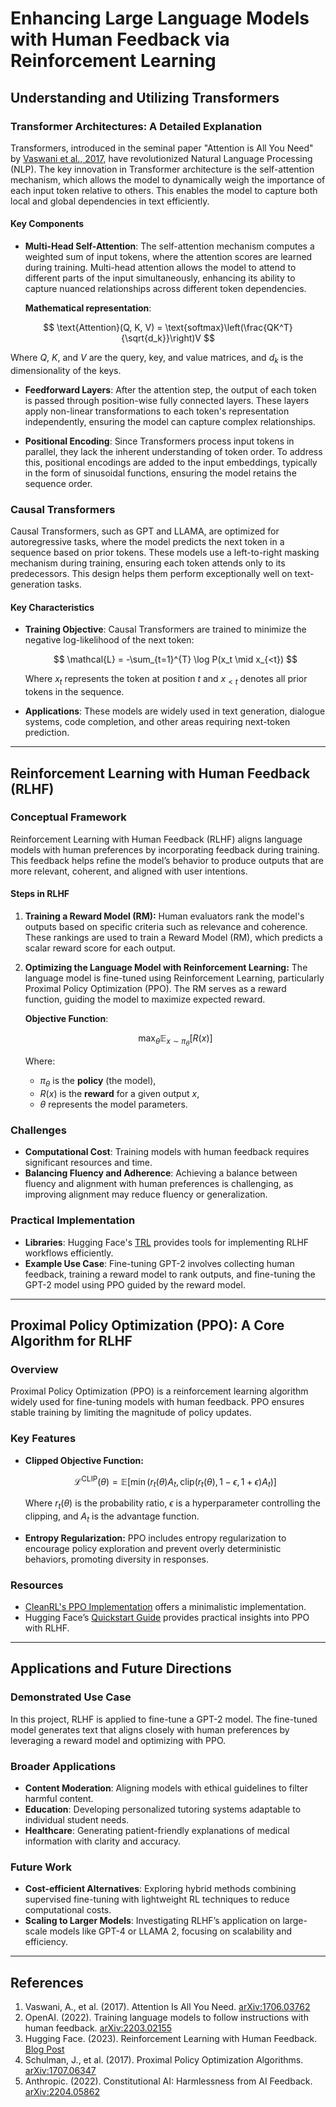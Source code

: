 # Enhancing Large Language Models with Human Feedback via Reinforcement Learning

## Understanding and Utilizing Transformers

### Transformer Architectures: A Detailed Explanation

Transformers, introduced in the seminal paper "Attention is All You Need" by [Vaswani et al., 2017](https://arxiv.org/abs/1706.03762), have revolutionized Natural Language Processing (NLP). The key innovation in Transformer architecture is the self-attention mechanism, which allows the model to dynamically weigh the importance of each input token relative to others. This enables the model to capture both local and global dependencies in text efficiently.

#### Key Components
- **Multi-Head Self-Attention**:
  The self-attention mechanism computes a weighted sum of input tokens, where the attention scores are learned during training. Multi-head attention allows the model to attend to different parts of the input simultaneously, enhancing its ability to capture nuanced relationships across different token dependencies.

  **Mathematical representation**:

$$
\text{Attention}(Q, K, V) = \text{softmax}\left(\frac{QK^T}{\sqrt{d_k}}\right)V
$$

  Where $Q$, $K$, and $V$ are the query, key, and value matrices, and ${d_k}$ is the dimensionality of the keys.

- **Feedforward Layers**:
  After the attention step, the output of each token is passed through position-wise fully connected layers. These layers apply non-linear transformations to each token's representation independently, ensuring the model can capture complex relationships.

- **Positional Encoding**:
  Since Transformers process input tokens in parallel, they lack the inherent understanding of token order. To address this, positional encodings are added to the input embeddings, typically in the form of sinusoidal functions, ensuring the model retains the sequence order.

### Causal Transformers
Causal Transformers, such as GPT and LLAMA, are optimized for autoregressive tasks, where the model predicts the next token in a sequence based on prior tokens. These models use a left-to-right masking mechanism during training, ensuring each token attends only to its predecessors. This design helps them perform exceptionally well on text-generation tasks.

#### Key Characteristics
- **Training Objective**:
  Causal Transformers are trained to minimize the negative log-likelihood of the next token:

  $$
  \mathcal{L} = -\sum_{t=1}^{T} \log P(x_t \mid x_{<t})
  $$

  Where $x_t$ represents the token at position $t$ and $x_{<t}$ denotes all prior tokens in the sequence.

- **Applications**:
  These models are widely used in text generation, dialogue systems, code completion, and other areas requiring next-token prediction.

---

## Reinforcement Learning with Human Feedback (RLHF)

### Conceptual Framework
Reinforcement Learning with Human Feedback (RLHF) aligns language models with human preferences by incorporating feedback during training. This feedback helps refine the model’s behavior to produce outputs that are more relevant, coherent, and aligned with user intentions.

#### Steps in RLHF
1. **Training a Reward Model (RM):**
   Human evaluators rank the model's outputs based on specific criteria such as relevance and coherence. These rankings are used to train a Reward Model (RM), which predicts a scalar reward score for each output.

2. **Optimizing the Language Model with Reinforcement Learning:**
   The language model is fine-tuned using Reinforcement Learning, particularly Proximal Policy Optimization (PPO). The RM serves as a reward function, guiding the model to maximize expected reward.

   **Objective Function**:

   $$
   \max_\theta \mathbb{E}_{x \sim \pi_\theta}[R(x)]
   $$

   Where:
   - $\pi_\theta$ is the **policy** (the model),
   - $R(x)$ is the **reward** for a given output $x$,
   - $\theta$ represents the model parameters.

### Challenges
- **Computational Cost**: Training models with human feedback requires significant resources and time.
- **Balancing Fluency and Adherence**: Achieving a balance between fluency and alignment with human preferences is challenging, as improving alignment may reduce fluency or generalization.

### Practical Implementation
- **Libraries**: Hugging Face's [TRL](https://github.com/huggingface/trl) provides tools for implementing RLHF workflows efficiently.
- **Example Use Case**: Fine-tuning GPT-2 involves collecting human feedback, training a reward model to rank outputs, and fine-tuning the GPT-2 model using PPO guided by the reward model.

---

## Proximal Policy Optimization (PPO): A Core Algorithm for RLHF

### Overview
Proximal Policy Optimization (PPO) is a reinforcement learning algorithm widely used for fine-tuning models with human feedback. PPO ensures stable training by limiting the magnitude of policy updates.

### Key Features
- **Clipped Objective Function:**

  $$
  \mathcal{L}^{\text{CLIP}}(\theta) = \mathbb{E}\left[\min\left(r_t(\theta) A_t, \text{clip}(r_t(\theta), 1 - \epsilon, 1 + \epsilon) A_t\right)\right]
  $$

  Where $r_t(\theta)$ is the probability ratio, $\epsilon$ is a hyperparameter controlling the clipping, and $A_t$ is the advantage function.

- **Entropy Regularization:**
  PPO includes entropy regularization to encourage policy exploration and prevent overly deterministic behaviors, promoting diversity in responses.

### Resources
- [CleanRL's PPO Implementation](https://github.com/vwxyzjn/cleanrl/tree/master) offers a minimalistic implementation.
- Hugging Face’s [Quickstart Guide](https://huggingface.co/blog/rlhf) provides practical insights into PPO with RLHF.

---

## Applications and Future Directions

### Demonstrated Use Case
In this project, RLHF is applied to fine-tune a GPT-2 model. The fine-tuned model generates text that aligns closely with human preferences by leveraging a reward model and optimizing with PPO.

### Broader Applications
- **Content Moderation**: Aligning models with ethical guidelines to filter harmful content.
- **Education**: Developing personalized tutoring systems adaptable to individual student needs.
- **Healthcare**: Generating patient-friendly explanations of medical information with clarity and accuracy.

### Future Work
- **Cost-efficient Alternatives**: Exploring hybrid methods combining supervised fine-tuning with lightweight RL techniques to reduce computational costs.
- **Scaling to Larger Models**: Investigating RLHF’s application on large-scale models like GPT-4 or LLAMA 2, focusing on scalability and efficiency.

---

## References
1. Vaswani, A., et al. (2017). Attention Is All You Need. [arXiv:1706.03762](https://arxiv.org/abs/1706.03762)
2. OpenAI. (2022). Training language models to follow instructions with human feedback. [arXiv:2203.02155](https://arxiv.org/abs/2203.02155)
3. Hugging Face. (2023). Reinforcement Learning with Human Feedback. [Blog Post](https://huggingface.co/blog/rlhf)
4. Schulman, J., et al. (2017). Proximal Policy Optimization Algorithms. [arXiv:1707.06347](https://arxiv.org/abs/1707.06347)
5. Anthropic. (2022). Constitutional AI: Harmlessness from AI Feedback. [arXiv:2204.05862](https://arxiv.org/abs/2204.05862)
